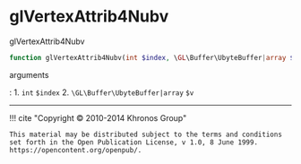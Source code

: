 # glVertexAttrib4Nubv
glVertexAttrib4Nubv

```php
function glVertexAttrib4Nubv(int $index, \GL\Buffer\UbyteBuffer|array $v) : void
```

arguments

:    1. `int` `$index` 
    2. `\GL\Buffer\UbyteBuffer|array` `$v` 

---
     

!!! cite "Copyright © 2010-2014 Khronos Group"

    This material may be distributed subject to the terms and conditions set forth in the Open Publication License, v 1.0, 8 June 1999. https://opencontent.org/openpub/.